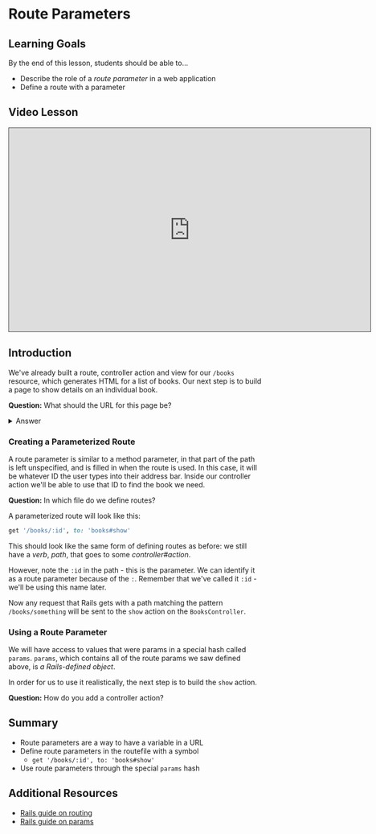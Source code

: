 # Route Parameters

## Learning Goals

By the end of this lesson, students should be able to...
- Describe the role of a _route parameter_ in a web application
- Define a route with a parameter

## Video Lesson

<iframe src="https://adaacademy.hosted.panopto.com/Panopto/Pages/Embed.aspx?id=5831a699-33f0-47d7-9fef-aba50164d524&autoplay=false&offerviewer=true&showtitle=true&showbrand=false&start=0&interactivity=all" height="405" width="720" style="border: 1px solid #464646;" allowfullscreen allow="autoplay"></iframe>

## Introduction

We've already built a route, controller action and view for our `/books` resource, which generates HTML for a list of books. Our next step is to build a page to show details on an individual book.

**Question:** What should the URL for this page be?

<details>
<summary>Answer</summary>
The pattern followed in most web applications is to use the URL `/books/number`, where `number` is the ID of the book we're interested in. However, using what we know so far, to do that we would need to define a separate route for each book. This is where route parameters come in.
</details>

### Creating a Parameterized Route

A route parameter is similar to a method parameter, in that part of the path is left unspecified, and is filled in when the route is used. In this case, it will be whatever ID the user types into their address bar. Inside our controller action we'll be able to use that ID to find the book we need.

**Question:** In which file do we define routes?

A parameterized route will look like this:

```ruby
get '/books/:id', to: 'books#show'
```

This should look like the same form of defining routes as before: we still have a _verb_, _path_, that goes to some _controller#action_.

However, note the `:id` in the path - this is the parameter. We can identify it as a route parameter because of the `:`. Remember that we've called it `:id` - we'll be using this name later.

Now any request that Rails gets with a path matching the pattern `/books/something` will be sent to the `show` action on the `BooksController`.

### Using a Route Parameter

We will have access to values that were params in a special hash called `params`. `params`, which contains all of the route params we saw defined above, is _a Rails-defined object_.

In order for us to use it realistically, the next step is to build the `show` action.

**Question:** How do you add a controller action?

## Summary

- Route parameters are a way to have a variable in a URL
- Define route parameters in the routefile with a symbol
  - `get '/books/:id', to: 'books#show'`
- Use route parameters through the special `params` hash

## Additional Resources

- [Rails guide on routing](https://guides.rubyonrails.org/routing.html)
- [Rails guide on params](https://guides.rubyonrails.org/action_controller_overview.html#parameters)
